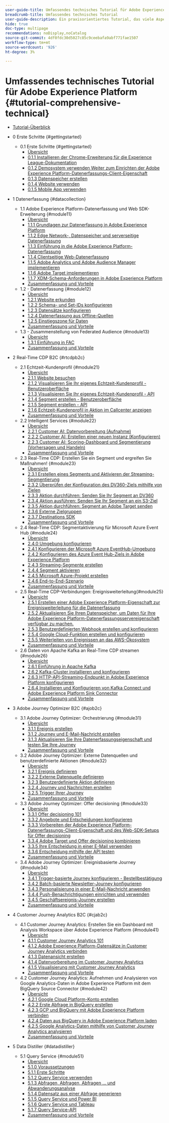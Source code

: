 ```yaml
---
user-guide-title: Umfassendes technisches Tutorial für Adobe Experience Platform
breadcrumb-title: Umfassendes technisches Tutorial
user-guide-description: Ein praxisorientiertes Tutorial, das viele Aspekte von Adobe Experience Platform abdeckt, einschließlich Verbindungen zu Drittanbietersystemen.
hide: true
doc-type: multipage
recommendations: noDisplay,noCatalog
source-git-commit: 4df0fdc30d5027c85c9ceebafa9abf771fae1507
workflow-type: tm+mt
source-wordcount: '926'
ht-degree: 3%

---
```



# Umfassendes technisches Tutorial für Adobe Experience Platform {#tutorial-comprehensive-technical}

+ [Tutorial-Überblick](/help/tutorial-comprehensive-technical/overview.md)

+ 0 Erste Schritte {#gettingstarted}
   + 0.1 Erste Schritte {#gettingstarted}
      + [Übersicht](/help/tutorial-comprehensive-technical/modules/gettingstarted/gettingstarted/getting-started.md)
      + [0.1.1 Installieren der Chrome-Erweiterung für die Experience League-Dokumentation](/help/tutorial-comprehensive-technical/modules/gettingstarted/gettingstarted/ex1.md)
      + [0.1.2 Demosystem verwenden Weiter zum Einrichten der Adobe Experience Platform-Datenerfassungs-Client-Eigenschaft](/help/tutorial-comprehensive-technical/modules/gettingstarted/gettingstarted/ex2.md)
      + [0.1.3 Datenspeicher erstellen](/help/tutorial-comprehensive-technical/modules/gettingstarted/gettingstarted/ex3.md)
      + [0.1.4 Website verwenden](/help/tutorial-comprehensive-technical/modules/gettingstarted/gettingstarted/ex4.md)
      + [0.1.5 Mobile App verwenden](/help/tutorial-comprehensive-technical/modules/gettingstarted/gettingstarted/ex5.md)

+ 1 Datenerfassung {#datacollection}
   + 1.1 Adobe Experience Platform-Datenerfassung und Web SDK-Erweiterung {#module11}
      + [Übersicht](/help/tutorial-comprehensive-technical/modules/datacollection/module1.1/data-ingestion-launch-web-sdk.md)
      + [1.1.1 Grundlagen zur Datenerfassung in Adobe Experience Platform](/help/tutorial-comprehensive-technical/modules/datacollection/module1.1/ex1.md)
      + [1.1.2 Edge Network-, Datenspeicher und serverseitige Datenerfassung](/help/tutorial-comprehensive-technical/modules/datacollection/module1.1/ex2.md)
      + [1.1.3 Einführung in die Adobe Experience Platform-Datenerfassung](/help/tutorial-comprehensive-technical/modules/datacollection/module1.1/ex3.md)
      + [1.1.4 Clientseitige Web-Datenerfassung](/help/tutorial-comprehensive-technical/modules/datacollection/module1.1/ex4.md)
      + [1.1.5 Adobe Analytics und Adobe Audience Manager implementieren](/help/tutorial-comprehensive-technical/modules/datacollection/module1.1/ex5.md)
      + [1.1.6 Adobe Target implementieren](/help/tutorial-comprehensive-technical/modules/datacollection/module1.1/ex6.md)
      + [1.1.7 XDM-Schema-Anforderungen in Adobe Experience Platform](/help/tutorial-comprehensive-technical/modules/datacollection/module1.1/ex7.md)
      + [Zusammenfassung und Vorteile](/help/tutorial-comprehensive-technical/modules/datacollection/module1.1/summary.md)
   + 1.2 - Datenerfassung {#module12}
      + [Übersicht](/help/tutorial-comprehensive-technical/modules/datacollection/module1.2/data-ingestion.md)
      + [1.2.1 Website erkunden](/help/tutorial-comprehensive-technical/modules/datacollection/module1.2/ex1.md)
      + [1.2.2 Schema- und Set-IDs konfigurieren](/help/tutorial-comprehensive-technical/modules/datacollection/module1.2/ex2.md)
      + [1.2.3 Datensätze konfigurieren](/help/tutorial-comprehensive-technical/modules/datacollection/module1.2/ex3.md)
      + [1.2.4 Datenerfassung aus Offline-Quellen](/help/tutorial-comprehensive-technical/modules/datacollection/module1.2/ex4.md)
      + [1.2.5 Einstiegszone für Daten](/help/tutorial-comprehensive-technical/modules/datacollection/module1.2/ex5.md)
      + [Zusammenfassung und Vorteile](/help/tutorial-comprehensive-technical/modules/datacollection/module1.2/summary.md)
   + 1.3 - Zusammenstellung von Federated Audience {#module13}
      + [Übersicht](/help/tutorial-comprehensive-technical/modules/datacollection/module1.3/fac.md)
      + [1.3.1 Einführung in FAC](/help/tutorial-comprehensive-technical/modules/datacollection/module1.3/ex1.md)
      + [Zusammenfassung und Vorteile](/help/tutorial-comprehensive-technical/modules/datacollection/module1.3/summary.md)

+ 2 Real-Time CDP B2C {#rtcdpb2c}
   + 2.1 Echtzeit-Kundenprofil {#module21}
      + [Übersicht](/help/tutorial-comprehensive-technical/modules/rtcdp-b2c/module2.1/real-time-customer-profile.md)
      + [2.1.1 Website besuchen](/help/tutorial-comprehensive-technical/modules/rtcdp-b2c/module2.1/ex1.md)
      + [2.1.2 Visualisieren Sie Ihr eigenes Echtzeit-Kundenprofil - Benutzeroberfläche](/help/tutorial-comprehensive-technical/modules/rtcdp-b2c/module2.1/ex2.md)
      + [2.1.3 Visualisieren Sie Ihr eigenes Echtzeit-Kundenprofil - API](/help/tutorial-comprehensive-technical/modules/rtcdp-b2c/module2.1/ex3.md)
      + [2.1.4 Segment erstellen - Benutzeroberfläche](/help/tutorial-comprehensive-technical/modules/rtcdp-b2c/module2.1/ex4.md)
      + [2.1.5 Segment erstellen - API](/help/tutorial-comprehensive-technical/modules/rtcdp-b2c/module2.1/ex5.md)
      + [2.1.6 Echtzeit-Kundenprofil in Aktion im Callcenter anzeigen](/help/tutorial-comprehensive-technical/modules/rtcdp-b2c/module2.1/ex6.md)
      + [Zusammenfassung und Vorteile](/help/tutorial-comprehensive-technical/modules/rtcdp-b2c/module2.1/summary.md)
   + 2.2 Intelligent Services {#module22}
      + [Übersicht](/help/tutorial-comprehensive-technical/modules/rtcdp-b2c/module2.2/intelligent-services.md)
      + [2.2.1 Customer AI: Datenvorbereitung (Aufnahme)](/help/tutorial-comprehensive-technical/modules/rtcdp-b2c/module2.2/ex1.md)
      + [2.2.2 Customer AI: Erstellen einer neuen Instanz (Konfigurieren)](/help/tutorial-comprehensive-technical/modules/rtcdp-b2c/module2.2/ex2.md)
      + [2.2.3 Customer AI: Scoring-Dashboard und Segmentierung (Vorhersagen und Handeln)](/help/tutorial-comprehensive-technical/modules/rtcdp-b2c/module2.2/ex3.md)
      + [Zusammenfassung und Vorteile](/help/tutorial-comprehensive-technical/modules/rtcdp-b2c/module2.2/summary.md)
   + 2.3 Real-Time CDP: Erstellen Sie ein Segment und ergreifen Sie Maßnahmen! {#module23}
      + [Übersicht](/help/tutorial-comprehensive-technical/modules/rtcdp-b2c/module2.3/real-time-cdp-build-a-segment-take-action.md)
      + [2.3.1 Erstellen eines Segments und Aktivieren der Streaming-Segmentierung](/help/tutorial-comprehensive-technical/modules/rtcdp-b2c/module2.3/ex1.md)
      + [2.3.2 Überprüfen der Konfiguration des DV360-Ziels mithilfe von Zielen](/help/tutorial-comprehensive-technical/modules/rtcdp-b2c/module2.3/ex2.md)
      + [2.3.3 Aktion durchführen: Senden Sie Ihr Segment an DV360](/help/tutorial-comprehensive-technical/modules/rtcdp-b2c/module2.3/ex3.md)
      + [2.3.4 Aktion ausführen: Senden Sie Ihr Segment an ein S3-Ziel](/help/tutorial-comprehensive-technical/modules/rtcdp-b2c/module2.3/ex4.md)
      + [2.3.5 Aktion durchführen: Segment an Adobe Target senden](/help/tutorial-comprehensive-technical/modules/rtcdp-b2c/module2.3/ex5.md)
      + [2.3.6 Externe Zielgruppen](/help/tutorial-comprehensive-technical/modules/rtcdp-b2c/module2.3/ex6.md)
      + [2.3.7 Destinations SDK](/help/tutorial-comprehensive-technical/modules/rtcdp-b2c/module2.3/ex7.md)
      + [Zusammenfassung und Vorteile](/help/tutorial-comprehensive-technical/modules/rtcdp-b2c/module2.3/summary.md)
   + 2.4 Real-Time CDP: Segmentaktivierung für Microsoft Azure Event Hub {#module24}
      + [Übersicht](/help/tutorial-comprehensive-technical/modules/rtcdp-b2c/module2.4/segment-activation-microsoft-azure-eventhub.md)
      + [2.4.0 Umgebung konfigurieren](/help/tutorial-comprehensive-technical/modules/rtcdp-b2c/module2.4/ex0.md)
      + [2.4.1 Konfigurieren der Microsoft Azure EventHub-Umgebung](/help/tutorial-comprehensive-technical/modules/rtcdp-b2c/module2.4/ex1.md)
      + [2.4.2 Konfigurieren des Azure Event Hub-Ziels in Adobe Experience Platform](/help/tutorial-comprehensive-technical/modules/rtcdp-b2c/module2.4/ex2.md)
      + [2.4.3 Streaming-Segmente erstellen](/help/tutorial-comprehensive-technical/modules/rtcdp-b2c/module2.4/ex3.md)
      + [2.4.4 Segment aktivieren](/help/tutorial-comprehensive-technical/modules/rtcdp-b2c/module2.4/ex4.md)
      + [2.4.5 Microsoft Azure-Projekt erstellen](/help/tutorial-comprehensive-technical/modules/rtcdp-b2c/module2.4/ex5.md)
      + [2.4.6 End-to-End-Szenario](/help/tutorial-comprehensive-technical/modules/rtcdp-b2c/module2.4/ex6.md)
      + [Zusammenfassung und Vorteile](/help/tutorial-comprehensive-technical/modules/rtcdp-b2c/module2.4/summary.md)
   + 2.5 Real-Time CDP-Verbindungen: Ereignisweiterleitung{#module25}
      + [Übersicht](/help/tutorial-comprehensive-technical/modules/rtcdp-b2c/module2.5/aep-data-collection-ssf.md)
      + [2.5.1 Erstellen einer Adobe Experience Platform-Eigenschaft zur Ereignisweiterleitung für die Datenerfassung](/help/tutorial-comprehensive-technical/modules/rtcdp-b2c/module2.5/ex1.md)
      + [2.5.2 Aktualisieren Sie Ihren Datenspeicher, um Daten für Ihre Adobe Experience Platform-Datenerfassungsservereigenschaft verfügbar zu machen.](/help/tutorial-comprehensive-technical/modules/rtcdp-b2c/module2.5/ex2.md)
      + [2.5.3 Benutzerdefinierten Webhook erstellen und konfigurieren](/help/tutorial-comprehensive-technical/modules/rtcdp-b2c/module2.5/ex3.md)
      + [2.5.4 Google Cloud-Funktion erstellen und konfigurieren](/help/tutorial-comprehensive-technical/modules/rtcdp-b2c/module2.5/ex4.md)
      + [2.5.5 Weiterleiten von Ereignissen an das AWS-Ökosystem](/help/tutorial-comprehensive-technical/modules/rtcdp-b2c/module2.5/ex5.md)
      + [Zusammenfassung und Vorteile](/help/tutorial-comprehensive-technical/modules/rtcdp-b2c/module2.5/summary.md)
   + 2.6 Daten von Apache Kafka an Real-Time CDP streamen {#module26}
      + [Übersicht](/help/tutorial-comprehensive-technical/modules/rtcdp-b2c/module2.6/aep-apache-kafka.md)
      + [2.6.1 Einführung in Apache Kafka](/help/tutorial-comprehensive-technical/modules/rtcdp-b2c/module2.6/ex1.md)
      + [2.6.2 Kafka-Cluster installieren und konfigurieren](/help/tutorial-comprehensive-technical/modules/rtcdp-b2c/module2.6/ex2.md)
      + [2.6.3 HTTP-API-Streaming-Endpunkt in Adobe Experience Platform konfigurieren](/help/tutorial-comprehensive-technical/modules/rtcdp-b2c/module2.6/ex3.md)
      + [2.6.4 Installieren und Konfigurieren von Kafka Connect und Adobe Experience Platform Sink Connector](/help/tutorial-comprehensive-technical/modules/rtcdp-b2c/module2.6/ex4.md)
      + [Zusammenfassung und Vorteile](/help/tutorial-comprehensive-technical/modules/rtcdp-b2c/module2.6/summary.md)

+ 3 Adobe Journey Optimizer B2C {#ajob2c}
   + 3.1 Adobe Journey Optimizer: Orchestrierung {#module31}
      + [Übersicht](/help/tutorial-comprehensive-technical/modules/ajo-b2c/module3.1/journey-orchestration-create-account.md)
      + [3.1.1 Ereignis erstellen](/help/tutorial-comprehensive-technical/modules/ajo-b2c/module3.1/ex1.md)
      + [3.1.2 Journey und E-Mail-Nachricht erstellen](/help/tutorial-comprehensive-technical/modules/ajo-b2c/module3.1/ex2.md)
      + [3.1.3 Aktualisieren Sie Ihre Datenerfassungseigenschaft und testen Sie Ihre Journey](/help/tutorial-comprehensive-technical/modules/ajo-b2c/module3.1/ex3.md)
      + [Zusammenfassung und Vorteile](/help/tutorial-comprehensive-technical/modules/ajo-b2c/module3.1/summary.md)
   + 3.2 Adobe Journey Optimizer: Externe Datenquellen und benutzerdefinierte Aktionen {#module32}
      + [Übersicht](/help/tutorial-comprehensive-technical/modules/ajo-b2c/module3.2/journey-orchestration-external-weather-api-sms.md)
      + [3.2.1 Ereignis definieren](/help/tutorial-comprehensive-technical/modules/ajo-b2c/module3.2/ex1.md)
      + [3.2.2 Externe Datenquelle definieren](/help/tutorial-comprehensive-technical/modules/ajo-b2c/module3.2/ex2.md)
      + [3.2.3 Benutzerdefinierte Aktion definieren](/help/tutorial-comprehensive-technical/modules/ajo-b2c/module3.2/ex3.md)
      + [3.2.4 Journey und Nachrichten erstellen](/help/tutorial-comprehensive-technical/modules/ajo-b2c/module3.2/ex4.md)
      + [3.2.5 Trigger Ihrer Journey](/help/tutorial-comprehensive-technical/modules/ajo-b2c/module3.2/ex5.md)
      + [Zusammenfassung und Vorteile](/help/tutorial-comprehensive-technical/modules/ajo-b2c/module3.2/summary.md)
   + 3.3 Adobe Journey Optimizer: Offer decisioning {#module33}
      + [Übersicht](/help/tutorial-comprehensive-technical/modules/ajo-b2c/module3.3/offer-decisioning.md)
      + [3.3.1 Offer decisioning 101](/help/tutorial-comprehensive-technical/modules/ajo-b2c/module3.3/ex1.md)
      + [3.3.2 Angebote und Entscheidungen konfigurieren](/help/tutorial-comprehensive-technical/modules/ajo-b2c/module3.3/ex2.md)
      + [3.3.3 Vorbereiten der Adobe Experience Platform-Datenerfassungs-Client-Eigenschaft und des Web-SDK-Setups für Offer decisioning](/help/tutorial-comprehensive-technical/modules/ajo-b2c/module3.3/ex3.md)
      + [3.3.4 Adobe Target und Offer decisioning kombinieren](/help/tutorial-comprehensive-technical/modules/ajo-b2c/module3.3/ex4.md)
      + [3.3.5 Ihre Entscheidung in einer E-Mail verwenden](/help/tutorial-comprehensive-technical/modules/ajo-b2c/module3.3/ex5.md)
      + [3.3.6 Entscheidung mithilfe der API testen](/help/tutorial-comprehensive-technical/modules/ajo-b2c/module3.3/ex6.md)
      + [Zusammenfassung und Vorteile](/help/tutorial-comprehensive-technical/modules/ajo-b2c/module3.3/summary.md)
   + 3.4 Adobe Journey Optimizer: Ereignisbasierte Journey {#module34}
      + [Übersicht](/help/tutorial-comprehensive-technical/modules/ajo-b2c/module3.4/journeyoptimizer.md)
      + [3.4.1 Trigger-basierte Journey konfigurieren - Bestellbestätigung](/help/tutorial-comprehensive-technical/modules/ajo-b2c/module3.4/ex1.md)
      + [3.4.2 Batch-basierte Newsletter-Journey konfigurieren](/help/tutorial-comprehensive-technical/modules/ajo-b2c/module3.4/ex2.md)
      + [3.4.3 Personalisierung in einer E-Mail-Nachricht anwenden](/help/tutorial-comprehensive-technical/modules/ajo-b2c/module3.4/ex3.md)
      + [3.4.4 Push-Benachrichtigungen einrichten und verwenden](/help/tutorial-comprehensive-technical/modules/ajo-b2c/module3.4/ex4.md)
      + [3.4.5 Geschäftsereignis-Journey erstellen](/help/tutorial-comprehensive-technical/modules/ajo-b2c/module3.4/ex5.md)
      + [Zusammenfassung und Vorteile](/help/tutorial-comprehensive-technical/modules/ajo-b2c/module3.4/summary.md)

+ 4 Customer Journey Analytics B2C {#cjab2c}
   + 4.1 Customer Journey Analytics: Erstellen Sie ein Dashboard mit Analysis Workspace über Adobe Experience Platform {#module41}
      + [Übersicht](/help/tutorial-comprehensive-technical/modules/cja-b2c/module4.1/customer-journey-analytics-build-a-dashboard.md)
      + [4.1.1 Customer Journey Analytics 101](/help/tutorial-comprehensive-technical/modules/cja-b2c/module4.1/ex1.md)
      + [4.1.2 Adobe Experience Platform-Datensätze in Customer Journey Analytics verbinden](/help/tutorial-comprehensive-technical/modules/cja-b2c/module4.1/ex2.md)
      + [4.1.3 Datenansicht erstellen](/help/tutorial-comprehensive-technical/modules/cja-b2c/module4.1/ex3.md)
      + [4.1.4 Datenvorbereitung im Customer Journey Analytics](/help/tutorial-comprehensive-technical/modules/cja-b2c/module4.1/ex4.md)
      + [4.1.5 Visualisierung mit Customer Journey Analytics](/help/tutorial-comprehensive-technical/modules/cja-b2c/module4.1/ex5.md)
      + [Zusammenfassung und Vorteile](/help/tutorial-comprehensive-technical/modules/cja-b2c/module4.1/summary.md)
   + 4.2 Customer Journey Analytics: Aufnehmen und Analysieren von Google Analytics-Daten in Adobe Experience Platform mit dem BigQuery Source Connector {#module42}
      + [Übersicht](/help/tutorial-comprehensive-technical/modules/cja-b2c/module4.2/customer-journey-analytics-bigquery-gcp.md)
      + [4.2.1 Google Cloud Platform-Konto erstellen](/help/tutorial-comprehensive-technical/modules/cja-b2c/module4.2/ex1.md)
      + [4.2.2 Erste Abfrage in BigQuery erstellen](/help/tutorial-comprehensive-technical/modules/cja-b2c/module4.2/ex2.md)
      + [4.2.3 GCP und BigQuery mit Adobe Experience Platform verbinden](/help/tutorial-comprehensive-technical/modules/cja-b2c/module4.2/ex3.md)
      + [4.2.4 Daten aus BigQuery in Adobe Experience Platform laden](/help/tutorial-comprehensive-technical/modules/cja-b2c/module4.2/ex4.md)
      + [4.2.5 Google Analytics-Daten mithilfe von Customer Journey Analytics analysieren](/help/tutorial-comprehensive-technical/modules/cja-b2c/module4.2/ex5.md)
      + [Zusammenfassung und Vorteile](/help/tutorial-comprehensive-technical/modules/cja-b2c/module4.2/summary.md)

+ 5 Data Distiller {#datadistiller}
   + 5.1 Query Service {#module51}
      + [Übersicht](/help/tutorial-comprehensive-technical/modules/datadistiller/module5.1/query-service.md)
      + [5.1.0 Voraussetzungen](/help/tutorial-comprehensive-technical/modules/datadistiller/module5.1/ex0.md)
      + [5.1.1 Erste Schritte](/help/tutorial-comprehensive-technical/modules/datadistiller/module5.1/ex1.md)
      + [5.1.2 Query Service verwenden](/help/tutorial-comprehensive-technical/modules/datadistiller/module5.1/ex2.md)
      + [5.1.3 Abfragen, Abfragen, Abfragen ... und Abwanderungsanalyse](/help/tutorial-comprehensive-technical/modules/datadistiller/module5.1/ex3.md)
      + [5.1.4 Datensatz aus einer Abfrage generieren](/help/tutorial-comprehensive-technical/modules/datadistiller/module5.1/ex4.md)
      + [5.1.5 Query Service und Power BI](/help/tutorial-comprehensive-technical/modules/datadistiller/module5.1/ex5.md)
      + [5.1.6 Query Service und Tableau](/help/tutorial-comprehensive-technical/modules/datadistiller/module5.1/ex6.md)
      + [5.1.7 Query Service-API](/help/tutorial-comprehensive-technical/modules/datadistiller/module5.1/ex7.md)
      + [Zusammenfassung und Vorteile](/help/tutorial-comprehensive-technical/modules/datadistiller/module5.1/summary.md)




